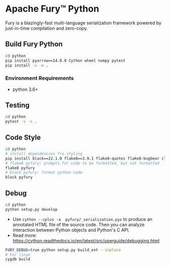 # Apache Fury™ Python

Fury is a blazingly-fast multi-language serialization framework powered by just-in-time compilation and zero-copy.

## Build Fury Python

```bash
cd python
pip install pyarrow==14.0.0 Cython wheel numpy pytest
pip install -v -e .
```

### Environment Requirements

- python 3.6+

## Testing

```bash
cd python
pytest -v -s .
```

## Code Style

```bash
cd python
# install dependencies fro styling
pip install black==22.1.0 flake8==3.9.1 flake8-quotes flake8-bugbear click==8.0.2
# flake8 pyfury: prompts for code to be formatted, but not formatted
flake8 pyfury
# black pyfury: format python code
black pyfury
```

## Debug

```bash
cd python
python setup.py develop
```

- Use `cython --cplus -a  pyfury/_serialization.pyx` to produce an annotated HTML file of the source code. Then you can
  analyze interaction between Python objects and Python's C API.
- Read more: <https://cython.readthedocs.io/en/latest/src/userguide/debugging.html>

```bash
FURY_DEBUG=true python setup.py build_ext --inplace
# For linux
cygdb build
```
